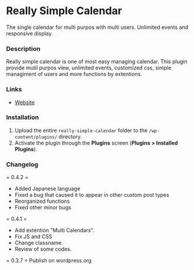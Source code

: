 # Really Simple Calendar

The single calendar for multi purpos with multi users. Unlimited events and responsive display. 

### Description

Really simple calendar is one of most easy managing calendar. This plugin provide mutil purpos view, unlimited events, customized css, simple managiment of users and more functions by extentions.

### Links
* [Website](https://note.com/sandman_jp/m/m0657144dd8fb)

### Installation

1. Upload the entire `really-simple-calendar` folder to the `/wp-content/plugins/` directory.
1. Activate the plugin through the **Plugins** screen (**Plugins > Installed Plugins**).

### Changelog

= 0.4.2 =
- Added Japanese language
- Fixed a bug that caused it to appear in other custom post types
- Reorganized functions
- Fixed other minor bugs

= 0.4.1 =
- Add extention "Multi Calendars".
- Fix JS and CSS
- Change classname.
- Review of some codes.

= 0.3.7 =
Publish on wordpress.org
